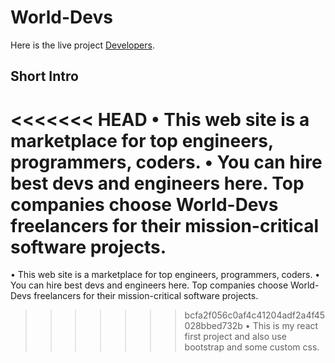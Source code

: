# World-Devs

Here is the live project [Developers](https://w-developers.netlify.app/).

## Short Intro

<<<<<<< HEAD
• This web site is a marketplace for top engineers, programmers, coders. 
• You can hire best devs and engineers here. Top companies choose World-Devs freelancers for their           mission-critical software projects.
=======
• This web site is a marketplace for top engineers, programmers, coders.
• You can hire best devs and engineers here. Top companies choose World-Devs freelancers for their mission-critical software projects.
>>>>>>> bcfa2f056c0af4c41204adf2a4f45028bbed732b
• This is my react first project and also use bootstrap and some custom css.
